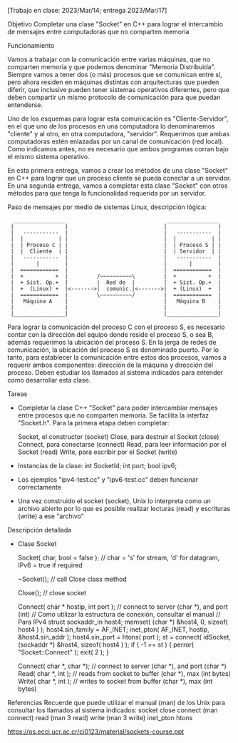 [Trabajo en clase: 2023/Mar/14; entrega 2023/Mar/17]

Objetivo
   Completar una clase "Socket" en C++ para lograr el intercambio de mensajes entre computadoras que no comparten memoria

Funcionamiento

   Vamos a trabajar con la comunicación entre varias máquinas, que no comparten memoria y que podemos
   denominar "Memoria Distribuida".  Siempre vamos a tener dos (o más) procesos que se comunican entre sí, pero
   ahora residen en máquinas distintas con arquitecturas que pueden diferir, que inclusive pueden tener sistemas
   operativos diferentes, pero que deben compartir un mismo protocolo de comunicación para que puedan entenderse.

   Uno de los esquemas para lograr esta comunicación es "Cliente-Servidor", en el que uno de los procesos en una 
   computadora lo denominaremos "cliente" y al otro, en otra computadora, "servidor".  Requerimos que ambas
   computadoras estén enlazadas por un canal de comunicación (red local).  Como indicamos antes, no es necesario
   que ambos programas corran bajo el mismo sistema operativo.

   En esta primera entrega, vamos a crear los métodos de una clase "Socket" en C++ para lograr que un proceso cliente
   se pueda conectar a un servidor.  En una segunda entrega, vamos a completar esta clase "Socket" con otros
   métodos para que tenga la funcionalidad requerida por un servidor.

   Paso de mensajes por medio de sistemas Linux, descripción lógica:

      ________________                                ________________
     |                |                              |                |
     |   -----------  |                              |   -----------  |
     |  |           | |                              |  |           | |
     |  | Proceso C | |                              |  | Proceso S | |
     |  |  Cliente  | |                              |  | Servidor  | |
     |   -----------  |                              |   -----------  |
     |       |        |                              |       |        |
     |  ============  |                              |  ============  |
     |  +          +  |         /~~~~~~~~~~\         |  +          +  |
     |  + Sist. Op.+  |         |  Red de  |         |  + Sist. Op.+  |
     |  +  (Linux) +  |<------->|  comunic.|<------->|  + (Linux)  +  |
     |  ============  |         \~~~~~~~~~~/         |  ============  |
     |   Máquina A    |                              |   Máquina B    |
     |                |                              |                |
     |________________|                              |________________|


   Para lograr la comunicación del proceso C con el proceso S, es necesario contar con la dirección del equipo
   donde reside el proceso S, o sea B, además requerimos la ubicación del proceso S.  En la jerga de redes de 
   comunicación, la ubicación del proceso S es denominado puerto.  Por lo tanto, para establecer la comunicación
   entre estos dos procesos, vamos a requerir ambos componentes: dirección de la máquina y dirección del proceso.
   Deben estudiar los llamados al sistema indicados para entender como desarrollar esta clase.

Tareas

   - Completar la clase C++ "Socket" para poder intercambiar mensajes entre procesos que no comparten memoria.
     Se facilita la interfaz "Socket.h".  Para la primera etapa deben completar:

        Socket, el constructor (socket)
        Close, para destruir el Socket (close)
        Connect, para conectarse (connect)
        Read, para leer información por el Socket (read)
        Write, para escribir por el Socket (write)

   - Instancias de la clase:
        int SocketId;
        int port;
        bool ipv6;

   - Los ejemplos "ipv4-test.cc" y "ipv6-test.cc" deben funcionar correctamente

   - Una vez construido el socket (socket), Unix lo interpreta como un archivo abierto por lo que es posible realizar
     lecturas (read) y escrituras (write) a ese "archivo"


Descripción detallada
   - Clase Socket

      Socket( char, bool = false );	// char = 's' for stream, 'd' for datagram, IPv6 = true if required

      ~Socket();			// call Close class method

      Close();				// close socket

      Connect( char * hostip, int port );		// connect to server (char *), and port (int)
         // Como utilizar la estructura de conexión, consultar el manual
         // Para IPv4
            struct sockaddr_in  host4;
            memset( (char *) &host4, 0, sizeof( host4 ) );
            host4.sin_family = AF_INET;
            inet_pton( AF_INET, hostip, &host4.sin_addr );
            host4.sin_port = htons( port );
            st = connect( idSocket, (sockaddr *) &host4, sizeof( host4 ) );
            if ( -1 == st ) {
               perror( "Socket::Connect" );
               exit( 2 );
            }

      Connect( char *, char *);		// connect to server (char *), and port (char *)
      Read( char *, int );		// reads from socket to buffer (char *), max (int bytes)
      Write( char *, int );		// writes to socket from buffer (char *), max (int bytes)

Referencias
   Recuerde que puede utilizar el manual (man) de los Unix para consultar los llamados al sistema indicados:
      socket
      close
      connect	(man connect)
      read	(man 3 read)
      write	(man 3 write)
      inet_pton
      htons

   https://os.ecci.ucr.ac.cr/ci0123/material/sockets-course.ppt